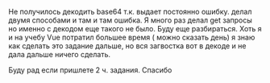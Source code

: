 Не получилось декодить base64 т.к. выдает постоянно ошибку. делал двумя способами и там и там ошибка.
Я много раз делал get запросы но именно с декодом еще такого не было.
Буду еще разбираться.
Хоть я и на учебу Vue потратил большее время ( можно сказать день) я знаю как сделать это задание дальше,
но вся загвостка вот в декоде и не дала дальше ничего сделать.

Буду рад если пришлете 2 ч. задания.
Спасибо
